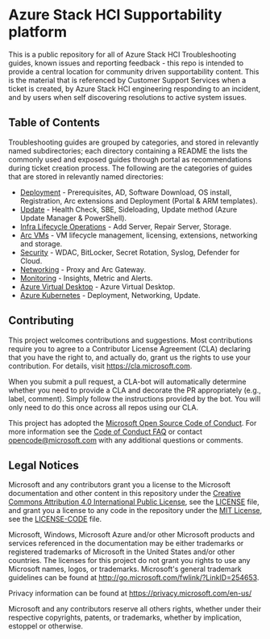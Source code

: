 # Azure Stack HCI Supportability platform
This is a public repository for all of Azure Stack HCI Troubleshooting guides, known issues and reporting feedback - this repo is intended to provide a central location for community driven supportability content. This is the material that is referenced by Customer Support Services when a ticket is created, by Azure Stack HCI engineering responding to an incident, and by users when self discovering resolutions to active system issues.

## Table of Contents
Troubleshooting guides are grouped by categories, and stored in relevantly named subdirectories; each directory containing a README the lists the commonly used and exposed guides through portal as recommendations during ticket creation process. The following are the categories of guides that are stored in relevantly named directories:

* [Deployment](./TSG/Deployment/README.md) - Prerequisites, AD, Software Download, OS install, Registration, Arc extensions and Deployment (Portal & ARM templates).
* [Update](./TSG/Update/README.md) - Health Check, SBE, Sideloading, Update method (Azure Update Manager & PowerShell).
* [Infra Lifecycle Operations](./TSG/Lifecycle/README.md) - Add Server, Repair Server, Storage.
* [Arc VMs](./TSG/ArcVMs/README.md) - VM lifecycle management, licensing, extensions, networking and storage.
* [Security](./TSG/Security/README.md) - WDAC, BitLocker, Secret Rotation, Syslog, Defender for Cloud.
* [Networking](./TSG/Networking/README.md) - Proxy and Arc Gateway.
* [Monitoring](./TSG/Monitoring/README.md) - Insights, Metric and Alerts.
* [Azure Virtual Desktop](./TSG/AVD/README.md) - Azure Virtual Desktop.
* [Azure Kubernetes](./TSG/AKS/README.md) - Deployment, Networking, Update.

## Contributing

This project welcomes contributions and suggestions.  Most contributions require you to agree to a
Contributor License Agreement (CLA) declaring that you have the right to, and actually do, grant us
the rights to use your contribution. For details, visit https://cla.microsoft.com.

When you submit a pull request, a CLA-bot will automatically determine whether you need to provide
a CLA and decorate the PR appropriately (e.g., label, comment). Simply follow the instructions
provided by the bot. You will only need to do this once across all repos using our CLA.

This project has adopted the [Microsoft Open Source Code of Conduct](https://opensource.microsoft.com/codeofconduct/).
For more information see the [Code of Conduct FAQ](https://opensource.microsoft.com/codeofconduct/faq/) or
contact [opencode@microsoft.com](mailto:opencode@microsoft.com) with any additional questions or comments.

## Legal Notices

Microsoft and any contributors grant you a license to the Microsoft documentation and other content
in this repository under the [Creative Commons Attribution 4.0 International Public License](https://creativecommons.org/licenses/by/4.0/legalcode),
see the [LICENSE](LICENSE) file, and grant you a license to any code in the repository under the [MIT License](https://opensource.org/licenses/MIT), see the
[LICENSE-CODE](LICENSE-CODE) file.

Microsoft, Windows, Microsoft Azure and/or other Microsoft products and services referenced in the documentation
may be either trademarks or registered trademarks of Microsoft in the United States and/or other countries.
The licenses for this project do not grant you rights to use any Microsoft names, logos, or trademarks.
Microsoft's general trademark guidelines can be found at http://go.microsoft.com/fwlink/?LinkID=254653.

Privacy information can be found at https://privacy.microsoft.com/en-us/

Microsoft and any contributors reserve all others rights, whether under their respective copyrights, patents,
or trademarks, whether by implication, estoppel or otherwise.
